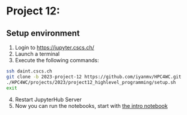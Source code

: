 # Project 12: 

## Setup environment

1. Login to https://jupyter.cscs.ch/
2. Launch a terminal
3. Execute the following commands:
```bash
ssh daint.cscs.ch
git clone -b 2023-project-12 https://github.com/iyanmv/HPC4WC.git
./HPC4WC/projects/2023/project12_highlevel_programming/setup.sh
exit
```
4. Restart JupyterHub Server
5. Now you can run the notebooks, start with [the intro notebook](0_intro.ipynb)
